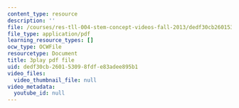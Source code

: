 ```yaml
---
content_type: resource
description: ''
file: /courses/res-tll-004-stem-concept-videos-fall-2013/dedf30cb260153098fdfe83adee895b1_aT-gcunlFJg.pdf
file_type: application/pdf
learning_resource_types: []
ocw_type: OCWFile
resourcetype: Document
title: 3play pdf file
uid: dedf30cb-2601-5309-8fdf-e83adee895b1
video_files:
  video_thumbnail_file: null
video_metadata:
  youtube_id: null
---
```

